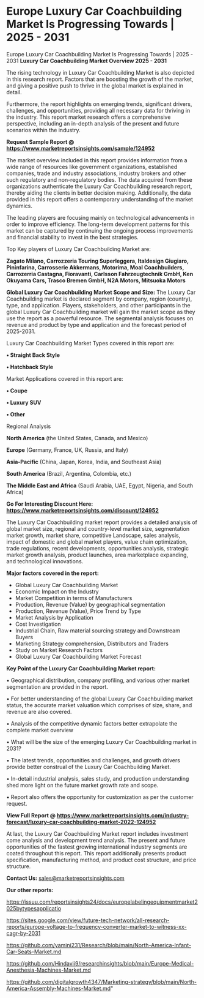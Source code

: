 # Europe Luxury Car Coachbuilding Market Is Progressing Towards | 2025 - 2031
Europe Luxury Car Coachbuilding Market Is Progressing Towards | 2025 - 2031
<Strong> Luxury Car Coachbuilding Market Overview 2025 - 2031</strong>

The rising technology in Luxury Car Coachbuilding Market is also depicted in this research report. Factors that are boosting the growth of the market, and giving a positive push to thrive in the global market is explained in detail.

Furthermore, the report highlights on emerging trends, significant drivers, challenges, and opportunities, providing all necessary data for thriving in the industry. This report market research offers a comprehensive perspective, including an in-depth analysis of the present and future scenarios within the industry.

<strong>Request Sample Report @ <a href=https://www.marketreportsinsights.com/sample/124952>https://www.marketreportsinsights.com/sample/124952</a></strong>

The market overview included in this report provides information from a wide range of resources like government organizations, established companies, trade and industry associations, industry brokers and other such regulatory and non-regulatory bodies. The data acquired from these organizations authenticate the Luxury Car Coachbuilding research report, thereby aiding the clients in better decision making. Additionally, the data provided in this report offers a contemporary understanding of the market dynamics.

The leading players are focusing mainly on technological advancements in order to improve efficiency. The long-term development patterns for this market can be captured by continuing the ongoing process improvements and financial stability to invest in the best strategies.

Top Key players of Luxury Car Coachbuilding Market are:

<strong>Zagato Milano, Carrozzeria Touring Superleggera, Italdesign Giugiaro, Pininfarina, Carrosserie Akkermans, Motorima, Moal Coachbuilders, Carrozerria Castagna, Fioravanti, Carlsson Fahrzeugtechnik GmbH, Ken Okuyama Cars, Trasco Bremen GmbH, N2A Motors, Mitsuoka Motors</strong>

<strong><b>Global Luxury Car Coachbuilding Market Scope and Size:</b></strong>
The Luxury Car Coachbuilding market is declared segment by company, region (country), type, and application. Players, stakeholders, and other participants in the global Luxury Car Coachbuilding market will gain the market scope as they use the report as a powerful resource. The segmental analysis focuses on revenue and product by type and application and the forecast period of 2025-2031.

Luxury Car Coachbuilding Market Types covered in this report are:

<strong>• Straight Back Style

• Hatchback Style</strong>

Market Applications covered in this report are:

<strong>• Coupe

• Luxury SUV

• Other</strong> 

Regional Analysis

<strong>North America</strong> (the United States, Canada, and Mexico)

<strong>Europe</strong> (Germany, France, UK, Russia, and Italy)

<strong>Asia-Pacific</strong> (China, Japan, Korea, India, and Southeast Asia)

<strong>South America</strong> (Brazil, Argentina, Colombia, etc.)

<strong>The Middle East and Africa</strong> (Saudi Arabia, UAE, Egypt, Nigeria, and South Africa)

<strong>Go For Interesting Discount Here: <a href=https://www.marketreportsinsights.com/discount/124952>https://www.marketreportsinsights.com/discount/124952</a></strong>

The Luxury Car Coachbuilding market report provides a detailed analysis of global market size, regional and country-level market size, segmentation market growth, market share, competitive Landscape, sales analysis, impact of domestic and global market players, value chain optimization, trade regulations, recent developments, opportunities analysis, strategic market growth analysis, product launches, area marketplace expanding, and technological innovations.

<strong><b>Major factors covered in the report:</b></strong>
<ul>
  <li>Global Luxury Car Coachbuilding Market </li>
  <li>Economic Impact on the Industry</li>
  <li>Market Competition in terms of Manufacturers</li>
  <li>Production, Revenue (Value) by geographical segmentation</li>
  <li>Production, Revenue (Value), Price Trend by Type</li>
  <li>Market Analysis by Application</li>
  <li>Cost Investigation</li>
  <li>Industrial Chain, Raw material sourcing strategy and Downstream Buyers</li>
  <li>Marketing Strategy comprehension, Distributors and Traders</li>
  <li>Study on Market Research Factors</li>
  <li>Global Luxury Car Coachbuilding Market Forecast</li>
</ul>

<strong><b>Key Point of the Luxury Car Coachbuilding Market report:</b></strong>

• Geographical distribution, company profiling, and various other market segmentation are provided in the report.

• For better understanding of the global Luxury Car Coachbuilding market status, the accurate market valuation which comprises of size, share, and revenue are also covered.

• Analysis of the competitive dynamic factors better extrapolate the complete market overview

• What will be the size of the emerging Luxury Car Coachbuilding market in 2031?

• The latest trends, opportunities and challenges, and growth drivers provide better construal of the Luxury Car Coachbuilding Market.

• In-detail industrial analysis, sales study, and production understanding shed more light on the future market growth rate and scope.

• Report also offers the opportunity for customization as per the customer request.

<strong><b>View Full Report @ <a href=https://www.marketreportsinsights.com/industry-forecast/luxury-car-coachbuilding-market-2022-124952>https://www.marketreportsinsights.com/industry-forecast/luxury-car-coachbuilding-market-2022-124952</a></b></strong>


At last, the Luxury Car Coachbuilding Market report includes investment come analysis and development trend analysis. The present and future opportunities of the fastest growing international industry segments are coated throughout this report. This report additionally presents product specification, manufacturing method, and product cost structure, and price structure.

<strong>Contact Us:</strong>
sales@marketreportsinsights.com

<strong>Our other reports:</strong>

<a href=https://issuu.com/reportsinsights24/docs/europelabelingequipmentmarket2025bytypesapplicatio>https://issuu.com/reportsinsights24/docs/europelabelingequipmentmarket2025bytypesapplicatio</a>

<a href=https://sites.google.com/view/future-tech-network/all-research-reports/europe-voltage-to-frequency-converter-market-to-witness-xx-cagr-by-2031>https://sites.google.com/view/future-tech-network/all-research-reports/europe-voltage-to-frequency-converter-market-to-witness-xx-cagr-by-2031</a>

<a href=https://github.com/yamini231/Research/blob/main/North-America-Infant-Car-Seats-Market.md>https://github.com/yamini231/Research/blob/main/North-America-Infant-Car-Seats-Market.md</a>

<a href=https://github.com/Hindavii9/researchinsights/blob/main/Europe-Medical-Anesthesia-Machines-Market.md>https://github.com/Hindavii9/researchinsights/blob/main/Europe-Medical-Anesthesia-Machines-Market.md</a>

<a href=https://github.com/digitalgrowth4347/Marketing-strategy/blob/main/North-America-Assembly-Machines-Market.md>https://github.com/digitalgrowth4347/Marketing-strategy/blob/main/North-America-Assembly-Machines-Market.md</a>"
